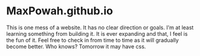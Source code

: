 # MaxPowah.github.io

This is one mess of a website. It has no clear direction or goals. I'm at least learning something from building it.
It is ever expanding and that, I feel is the fun of it.
Feel free to check in from time to time as it will gradually become better. Who knows? Tomorrow it may have css.
